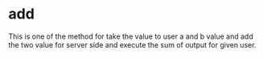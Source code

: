 # add
This is one of the method for take the value to user a and b value 
and add the two value for server side and execute the sum of output for given user.
